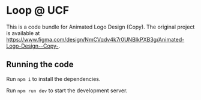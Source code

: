 
  # Loop @ UCF

  This is a code bundle for Animated Logo Design (Copy). The original project is available at https://www.figma.com/design/NmCVqdv4k7r0UNBIkPXB3g/Animated-Logo-Design--Copy-.

  ## Running the code

  Run `npm i` to install the dependencies.

  Run `npm run dev` to start the development server.
  
